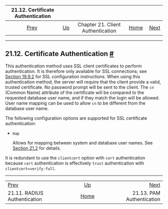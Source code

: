 <!--?xml version="1.0" encoding="UTF-8" standalone="no"?-->

|             21.12. Certificate Authentication            |                                                                      |                                   |                                                       |                                                    |
| :------------------------------------------------------: | :------------------------------------------------------------------- | :-------------------------------: | ----------------------------------------------------: | -------------------------------------------------: |
| [Prev](auth-radius.html "21.11. RADIUS Authentication")  | [Up](client-authentication.html "Chapter 21. Client Authentication") | Chapter 21. Client Authentication | [Home](index.html "PostgreSQL 17devel Documentation") |  [Next](auth-pam.html "21.13. PAM Authentication") |

***

## 21.12. Certificate Authentication [#](#AUTH-CERT)

This authentication method uses SSL client certificates to perform authentication. It is therefore only available for SSL connections; see [Section 19.9.2](ssl-tcp.html#SSL-OPENSSL-CONFIG "19.9.2. OpenSSL Configuration") for SSL configuration instructions. When using this authentication method, the server will require that the client provide a valid, trusted certificate. No password prompt will be sent to the client. The `cn` (Common Name) attribute of the certificate will be compared to the requested database user name, and if they match the login will be allowed. User name mapping can be used to allow `cn` to be different from the database user name.

The following configuration options are supported for SSL certificate authentication:

* `map`

    Allows for mapping between system and database user names. See [Section 21.2](auth-username-maps.html "21.2. User Name Maps") for details.

It is redundant to use the `clientcert` option with `cert` authentication because `cert` authentication is effectively `trust` authentication with `clientcert=verify-full`.

***

|                                                          |                                                                      |                                                    |
| :------------------------------------------------------- | :------------------------------------------------------------------: | -------------------------------------------------: |
| [Prev](auth-radius.html "21.11. RADIUS Authentication")  | [Up](client-authentication.html "Chapter 21. Client Authentication") |  [Next](auth-pam.html "21.13. PAM Authentication") |
| 21.11. RADIUS Authentication                             |         [Home](index.html "PostgreSQL 17devel Documentation")        |                          21.13. PAM Authentication |
